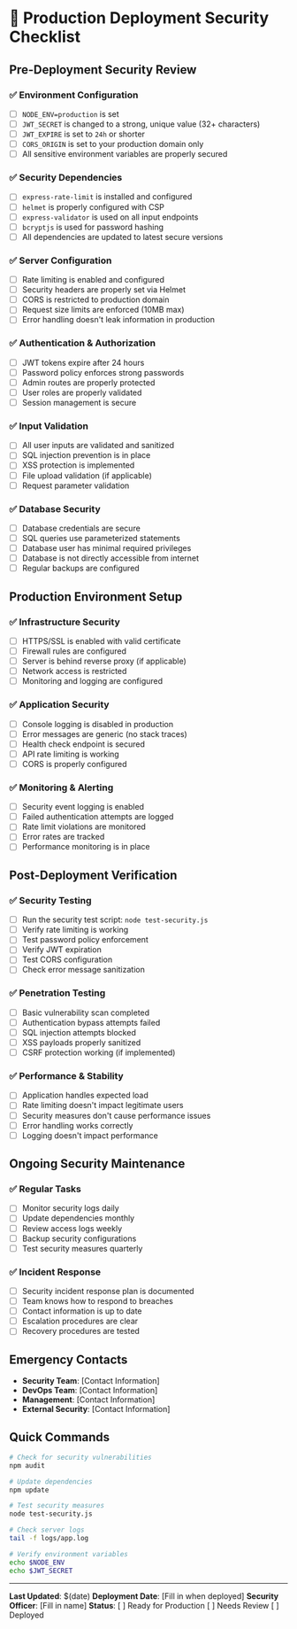 # 🚀 Production Deployment Security Checklist

## Pre-Deployment Security Review

### ✅ Environment Configuration
- [ ] `NODE_ENV=production` is set
- [ ] `JWT_SECRET` is changed to a strong, unique value (32+ characters)
- [ ] `JWT_EXPIRE` is set to `24h` or shorter
- [ ] `CORS_ORIGIN` is set to your production domain only
- [ ] All sensitive environment variables are properly secured

### ✅ Security Dependencies
- [ ] `express-rate-limit` is installed and configured
- [ ] `helmet` is properly configured with CSP
- [ ] `express-validator` is used on all input endpoints
- [ ] `bcryptjs` is used for password hashing
- [ ] All dependencies are updated to latest secure versions

### ✅ Server Configuration
- [ ] Rate limiting is enabled and configured
- [ ] Security headers are properly set via Helmet
- [ ] CORS is restricted to production domain
- [ ] Request size limits are enforced (10MB max)
- [ ] Error handling doesn't leak information in production

### ✅ Authentication & Authorization
- [ ] JWT tokens expire after 24 hours
- [ ] Password policy enforces strong passwords
- [ ] Admin routes are properly protected
- [ ] User roles are properly validated
- [ ] Session management is secure

### ✅ Input Validation
- [ ] All user inputs are validated and sanitized
- [ ] SQL injection prevention is in place
- [ ] XSS protection is implemented
- [ ] File upload validation (if applicable)
- [ ] Request parameter validation

### ✅ Database Security
- [ ] Database credentials are secure
- [ ] SQL queries use parameterized statements
- [ ] Database user has minimal required privileges
- [ ] Database is not directly accessible from internet
- [ ] Regular backups are configured

## Production Environment Setup

### ✅ Infrastructure Security
- [ ] HTTPS/SSL is enabled with valid certificate
- [ ] Firewall rules are configured
- [ ] Server is behind reverse proxy (if applicable)
- [ ] Network access is restricted
- [ ] Monitoring and logging are configured

### ✅ Application Security
- [ ] Console logging is disabled in production
- [ ] Error messages are generic (no stack traces)
- [ ] Health check endpoint is secured
- [ ] API rate limiting is working
- [ ] CORS is properly configured

### ✅ Monitoring & Alerting
- [ ] Security event logging is enabled
- [ ] Failed authentication attempts are logged
- [ ] Rate limit violations are monitored
- [ ] Error rates are tracked
- [ ] Performance monitoring is in place

## Post-Deployment Verification

### ✅ Security Testing
- [ ] Run the security test script: `node test-security.js`
- [ ] Verify rate limiting is working
- [ ] Test password policy enforcement
- [ ] Verify JWT expiration
- [ ] Test CORS configuration
- [ ] Check error message sanitization

### ✅ Penetration Testing
- [ ] Basic vulnerability scan completed
- [ ] Authentication bypass attempts failed
- [ ] SQL injection attempts blocked
- [ ] XSS payloads properly sanitized
- [ ] CSRF protection working (if implemented)

### ✅ Performance & Stability
- [ ] Application handles expected load
- [ ] Rate limiting doesn't impact legitimate users
- [ ] Security measures don't cause performance issues
- [ ] Error handling works correctly
- [ ] Logging doesn't impact performance

## Ongoing Security Maintenance

### ✅ Regular Tasks
- [ ] Monitor security logs daily
- [ ] Update dependencies monthly
- [ ] Review access logs weekly
- [ ] Backup security configurations
- [ ] Test security measures quarterly

### ✅ Incident Response
- [ ] Security incident response plan is documented
- [ ] Team knows how to respond to breaches
- [ ] Contact information is up to date
- [ ] Escalation procedures are clear
- [ ] Recovery procedures are tested

## Emergency Contacts

- **Security Team**: [Contact Information]
- **DevOps Team**: [Contact Information]
- **Management**: [Contact Information]
- **External Security**: [Contact Information]

## Quick Commands

```bash
# Check for security vulnerabilities
npm audit

# Update dependencies
npm update

# Test security measures
node test-security.js

# Check server logs
tail -f logs/app.log

# Verify environment variables
echo $NODE_ENV
echo $JWT_SECRET
```

---

**Last Updated**: $(date)
**Deployment Date**: [Fill in when deployed]
**Security Officer**: [Fill in name]
**Status**: [ ] Ready for Production [ ] Needs Review [ ] Deployed
